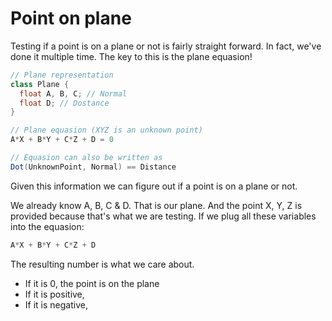 # Point on plane

Testing if a point is on a plane or not is fairly straight forward. In fact, we've done it multiple time. The key to this is the plane equasion!

```cs
// Plane representation
class Plane {
  float A, B, C; // Normal
  float D; // Dostance
}

// Plane equasion (XYZ is an unknown point)
A*X + B*Y + C*Z + D = 0

// Equasion can also be written as
Dot(UnknownPoint, Normal) == Distance
```

Given this information we can figure out if a point is on a plane or not.

We already know A, B, C & D. That is our plane. And the point X, Y, Z is provided because that's what we are testing. If we plug all these variables into the equasion:

```cs
A*X + B*Y + C*Z + D
```

The resulting number is what we care about. 

* If it is 0, the point is on the plane
* If it is positive,
* If it is negative, 
